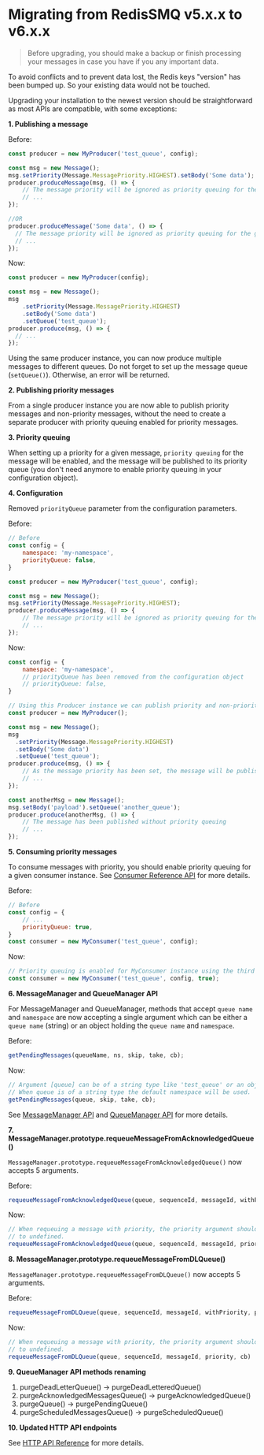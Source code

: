 # Migrating from RedisSMQ v5.x.x to v6.x.x

> Before upgrading, you should make a backup or finish processing your messages in case you have if you any important data.

To avoid conflicts and to prevent data lost, the Redis keys "version" has been bumped up. So your existing 
data would not be touched.

Upgrading your installation to the newest version should be straightforward as most APIs are compatible, with some
exceptions:

**1. Publishing a message**

Before:

```javascript
const producer = new MyProducer('test_queue', config);

const msg = new Message();
msg.setPriority(Message.MessagePriority.HIGHEST).setBody('Some data');
producer.produceMessage(msg, () => {
    // The message priority will be ignored as priority queuing for the given producer is not enabled.
    // ...
});

//OR
producer.produceMessage('Some data', () => {
  // The message priority will be ignored as priority queuing for the given producer is not enabled.
  // ...
});
```

Now:

```javascript
const producer = new MyProducer(config);

const msg = new Message();
msg
    .setPriority(Message.MessagePriority.HIGHEST)
    .setBody('Some data')
    .setQueue('test_queue');
producer.produce(msg, () => {
  // ...
});
```

Using the same producer instance, you can now produce multiple messages to different queues. Do not forget to set up 
the message queue (`setQueue()`). Otherwise, an error will be returned.

**2. Publishing priority messages**

From a single producer instance you are now able to publish priority messages and non-priority messages, without the
need to create a separate producer with priority queuing enabled for priority messages.

**3. Priority queuing**

When setting up a priority for a given message, `priority queuing` for the message will be
enabled, and the message will be published to its priority queue (you don't need anymore to enable priority queuing in
your configuration object).

**4. Configuration**

Removed `priorityQueue` parameter from the configuration parameters.

Before: 

```javascript
// Before
const config = {
    namespace: 'my-namespace',
    priorityQueue: false,
}

const producer = new MyProducer('test_queue', config);

const msg = new Message();
msg.setPriority(Message.MessagePriority.HIGHEST);
producer.produceMessage(msg, () => {
    // The message priority will be ignored as priority queuing for the given producer is not enabled.
    // ...
});
```

Now:

```javascript
const config = {
    namespace: 'my-namespace',
    // priorityQueue has been removed from the configuration object
    // priorityQueue: false, 
}

// Using this Producer instance we can publish priority and non-priority messages
const producer = new MyProducer();

const msg = new Message();
msg
  .setPriority(Message.MessagePriority.HIGHEST)
  .setBody('Some data')
  .setQueue('test_queue');
producer.produce(msg, () => {
    // As the message priority has been set, the message will be published using priority queuing
    // ...
});

const anotherMsg = new Message();
msg.setBody('payload').setQueue('another_queue');
producer.produce(anotherMsg, () => {
    // The message has been published without priority queuing 
    // ...
});
```

**5. Consuming priority messages**

To consume messages with priority, you should enable priority queuing for a given consumer instance.
See [Consumer Reference API](/docs/api/consumer.md#consumerprototypeconstructor) for more details.

Before:

```javascript
// Before
const config = {
    // ...
    priorityQueue: true,
}
const consumer = new MyConsumer('test_queue', config);
```

Now:

```javascript
// Priority queuing is enabled for MyConsumer instance using the third constructor argument
const consumer = new MyConsumer('test_queue', config, true);
```

**6. MessageManager and QueueManager API**

For MessageManager and QueueManager, methods that accept `queue name` and `namespace` are now accepting a
single argument which can be either a `queue name` (string) or an object holding the `queue name` and `namespace`.

Before:

```javascript
getPendingMessages(queueName, ns, skip, take, cb);
```

Now:

```javascript
// Argument [queue] can be of a string type like 'test_queue' or an object like { name: 'test_queue', ns: 'testing' } 
// When queue is of a string type the default namespace will be used.
getPendingMessages(queue, skip, take, cb);
```

See [MessageManager API](/docs/api/message-manager.md) and [QueueManager API](/docs/api/queue-manager.md) for more details.

**7. MessageManager.prototype.requeueMessageFromAcknowledgedQueue()**

`MessageManager.prototype.requeueMessageFromAcknowledgedQueue()` now accepts 5 arguments.

Before:

```javascript
requeueMessageFromAcknowledgedQueue(queue, sequenceId, messageId, withPriority, priority, cb)
```

Now:

```javascript
// When requeuing a message with priority, the priority argument should not be empty. Otherwise, set its value 
// to undefined.
requeueMessageFromAcknowledgedQueue(queue, sequenceId, messageId, priority, cb)
```

**8. MessageManager.prototype.requeueMessageFromDLQueue()**

`MessageManager.prototype.requeueMessageFromDLQueue()` now accepts 5 arguments.

Before:

```javascript
requeueMessageFromDLQueue(queue, sequenceId, messageId, withPriority, priority, cb)
```

Now:

```javascript
// When requeuing a message with priority, the priority argument should not be empty. Otherwise, set its value 
// to undefined.
requeueMessageFromDLQueue(queue, sequenceId, messageId, priority, cb)
```

**9. QueueManager API methods renaming**

1. purgeDeadLetterQueue() -> purgeDeadLetteredQueue()
2. purgeAcknowledgedMessagesQueue() -> purgeAcknowledgedQueue()
3. purgeQueue() -> purgePendingQueue()
4. purgeScheduledMessagesQueue() -> purgeScheduledQueue()

**10. Updated HTTP API endpoints**

See [HTTP API Reference](http-api.md) for more details.